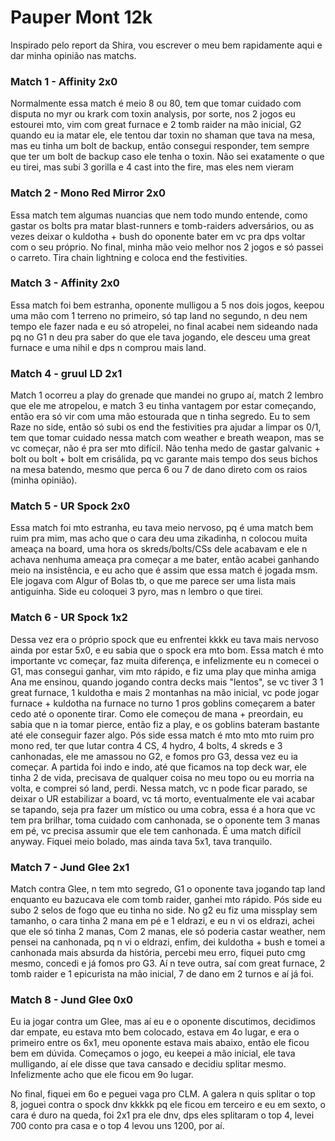 # Pauper Mont 12k

Inspirado pelo report da Shira, vou escrever o meu bem rapidamente aqui e dar minha opinião nas matchs.

### Match 1 - Affinity 2x0

Normalmente essa match é meio 8 ou 80, tem que tomar cuidado com disputa no myr ou krark com toxin analysis, por sorte, nos 2 jogos eu estourei mto, vim com great furnace e 2 tomb raider na mão inicial, G2 quando eu ia matar ele, ele tentou dar toxin no shaman que tava na mesa, mas eu tinha um bolt de backup, então consegui responder, tem sempre que ter um bolt de backup caso ele tenha o toxin. Não sei exatamente o que eu tirei, mas subi 3 gorilla e 4 cast into the fire, mas eles nem vieram

### Match 2 - Mono Red Mirror 2x0

Essa match tem algumas nuancias que nem todo mundo entende, como gastar os bolts pra matar blast-runners e tomb-raiders adversários, ou as vezes deixar o kuldotha + bush do oponente bater em vc pra dps voltar com o seu próprio. No final, minha mão veio melhor nos 2 jogos e só passei o carreto. Tira chain lightning e coloca end the festivities.

### Match 3 - Affinity 2x0

Essa match foi bem estranha, oponente mulligou a 5 nos dois jogos, keepou uma mão com 1 terreno no primeiro, só tap land no segundo, n deu nem tempo ele fazer nada e eu só atropelei, no final acabei nem sideando nada pq no G1 n deu pra saber do que ele tava jogando, ele desceu uma great furnace e uma nihil e dps n comprou mais land.

### Match 4 - gruul LD 2x1

Match 1 ocorreu a play do grenade que mandei no grupo aí, match 2 lembro que ele me atropelou, e match 3 eu tinha vantagem por estar começando, então era só vir com uma mão estourada que n tinha segredo. Eu to sem Raze no side, então só subi os end the festivities pra ajudar a limpar os 0/1, tem que tomar cuidado nessa match com weather e breath weapon, mas se vc começar, não é pra ser mto difícil. Não tenha medo de gastar galvanic + bolt ou bolt + bolt em crisálida, pq vc garante mais tempo dos seus bichos na mesa batendo, mesmo que perca 6 ou 7 de dano direto com os raios (minha opinião).

### Match 5 - UR Spock 2x0

Essa match foi mto estranha, eu tava meio nervoso, pq é uma match bem ruim pra mim, mas acho que o cara deu uma zikadinha, n colocou muita ameaça na board, uma hora os skreds/bolts/CSs dele acabavam e ele n achava nenhuma ameaça pra começar a me bater, então acabei ganhando meio na insistência, e eu acho que é assim que essa match é jogada msm. Ele jogava com Algur of Bolas tb, o que me parece ser uma lista mais antiguinha. Side eu coloquei 3 pyro, mas n lembro o que tirei.

### Match 6 - UR Spock 1x2

Dessa vez era o próprio spock que eu enfrentei kkkk eu tava mais nervoso ainda por estar 5x0, e eu sabia que o spock era mto bom. Essa match é mto importante vc começar, faz muita diferença, e infelizmente eu n comecei o G1, mas consegui ganhar, vim mto rápido, e fiz uma play que minha amiga Ana me ensinou, quando jogando contra decks mais "lentos", se vc tiver 3 1 great furnace, 1 kuldotha e mais 2 montanhas na mão inicial, vc pode jogar furnace + kuldotha na furnace no turno 1 pros goblins começarem a bater cedo até o oponente tirar. Como ele começou de mana + preordain, eu sabia que n ia tomar pierce, então fiz a play, e os goblins bateram bastante até ele conseguir fazer algo. Pós side essa match é mto mto mto ruim pro mono red, ter que lutar contra 4 CS, 4 hydro, 4 bolts, 4 skreds e 3 canhonadas, ele me amassou no G2, e fomos pro G3, dessa vez eu ia começar. A partida foi indo e indo, até que ficamos na top deck war, ele tinha 2 de vida, precisava de qualquer coisa no meu topo ou eu morria na volta, e comprei só land, perdi. Nessa match, vc n pode ficar parado, se deixar o UR estabilizar a board, vc tá morto, eventualmente ele vai acabar se tapando, seja pra fazer um místico ou uma cobra, essa é a hora que vc tem pra brilhar, toma cuidado com canhonada, se o oponente tem 3 manas em pé, vc precisa assumir que ele tem canhonada. É uma match difícil anyway. Fiquei meio bolado, mas ainda tava 5x1, tava tranquilo.

### Match 7 - Jund Glee 2x1

Match contra Glee, n tem mto segredo, G1 o oponente tava jogando tap land enquanto eu bazucava ele com tomb raider, ganhei mto rápido. Pós side eu subo 2 selos de fogo que eu tinha no side. No g2 eu fiz uma missplay sem tamanho, o cara tinha 2 mana em pé e 1 eldrazi, e eu n vi os eldrazi, achei que ele só tinha 2 manas, Com 2 manas, ele só poderia castar weather, nem pensei na canhonada, pq n vi o eldrazi, enfim, dei kuldotha + bush e tomei a canhonada mais absurda da história, percebi meu erro, fiquei puto cmg mesmo, concedi e já fomos pro G3. Aí n teve outra, saí com great furnace, 2 tomb raider e 1 epicurista na mão inicial, 7 de dano em 2 turnos e aí já foi.

### Match 8 - Jund Glee 0x0

Eu ia jogar contra um Glee, mas aí eu e o oponente discutimos, decidimos dar empate, eu estava mto bem colocado, estava em 4o lugar, e era o primeiro entre os 6x1, meu oponente estava mais abaixo, então ele ficou bem em dúvida. Começamos o jogo, eu keepei a mão inicial, ele tava mulligando, aí ele disse que tava cansado e decidiu splitar mesmo. Infelizmente acho que ele ficou em 9o lugar.

No final, fiquei em 6o e peguei vaga pro CLM. A galera n quis splitar o top 8, joguei contra o spock dnv kkkkk pq ele ficou em terceiro e eu em sexto, o cara é duro na queda, foi 2x1 pra ele dnv, dps eles splitaram o top 4, levei 700 conto pra casa e o top 4 levou uns 1200, por aí.
